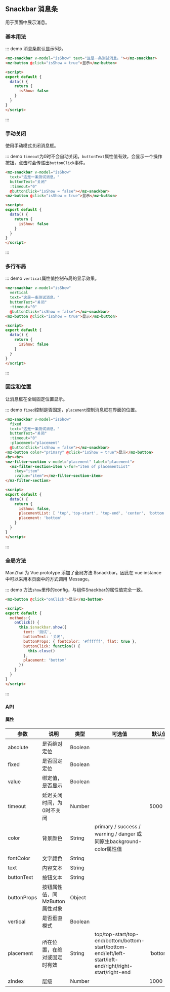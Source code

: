 ## Snackbar 消息条

用于页面中展示消息。

### 基本用法
::: demo 消息条默认显示5秒。
```html
<mz-snackbar v-model="isShow" text="这是一条测试消息。"></mz-snackbar>
<mz-button @click="isShow = true">显示</mz-button>

<script>
export default {
  data() {
    return {
      isShow: false
    }
  }
}
</script>
```
:::


### 手动关闭

使用手动模式关闭消息框。

::: demo `timeout`为0时不会自动关闭。`buttonText`属性值有效，会显示一个操作按钮，点击时会传递出`buttonClick`事件。
```html
<mz-snackbar v-model="isShow"
  text="这是一条测试消息。"
  buttonText="关闭"
  :timeout="0"
  @buttonClick="isShow = false"></mz-snackbar>
<mz-button @click="isShow = true">显示</mz-button>

<script>
export default {
  data() {
    return {
      isShow: false
    }
  }
}
</script>
```
:::

### 多行布局
::: demo `vertical`属性值控制布局的显示效果。
```html
<mz-snackbar v-model="isShow"
  vertical
  text="这是一条测试消息。"
  buttonText="关闭"
  :timeout="0"
  @buttonClick="isShow = false"></mz-snackbar>
<mz-button @click="isShow = true">显示</mz-button>

<script>
export default {
  data() {
    return {
      isShow: false
    }
  }
}
</script>
```
:::

### 固定和位置

让消息框在全局固定位置显示。

::: demo `fixed`控制是否固定，`placement`控制消息框在界面的位置。
```html
<mz-snackbar v-model="isShow"
  fixed
  text="这是一条测试消息。"
  buttonText="关闭"
  :timeout="0"
  :placement="placement"
  @buttonClick="isShow = false"></mz-snackbar>
<mz-button color="primary" @click="isShow = true">显示</mz-button>
<br><br>
<mz-filter-section v-model="placement" label="placement">
  <mz-filter-section-item v-for="item of placementList"
    :key="item"
    :value="item"></mz-filter-section-item>
</mz-filter-section>

<script>
export default {
  data() {
    return {
      isShow: false,
      placementList: [ 'top','top-start', 'top-end', 'center', 'bottom', 'bottom-start',  'bottom-end' ],
      placement: 'bottom'
    }
  }
}
</script>
```
:::

### 全局方法

ManZhai 为 Vue.prototype 添加了全局方法 $snackbar。因此在 vue instance 中可以采用本页面中的方式调用 Message。

::: demo 方法`show`里传的config，与组件Snackbar的属性值完全一致。
```html
<mz-button @click="onClick">显示</mz-button>

<script>
export default {
  methods:{
    onClick() {
      this.$snackbar.show({
        text: '测试',
        buttonText: '关闭',
        buttonProps: { fontColor: '#ffffff', flat: true },
        buttonClick: function() {
          this.close()
        },
        placement: 'bottom'
      })
    }    
  }
}
</script>
```
:::

### API

#### 属性
| 参数 | 说明 | 类型 | 可选值 |默认值|
| --- | --- | --- | --- | --- |
|absolute|是否绝对定位|Boolean|||
|fixed|是否固定定位|Boolean|||
|value|绑定值，是否显示|Boolean|||
|timeout|延迟关闭时间，为0时不关闭|Number||5000|
|color|背景颜色|String|primary / success / warning / danger 或同原生background-color属性值||
|fontColor|文字颜色|String|||
|text|内容文本|String|||
|buttonText|按钮文本|String|||
|buttonProps|按钮属性值，同MzButton属性对象|Object|||
|vertical|是否垂直模式|Boolean|||
|placement|所在位置，在绝对或固定时有效|String|top/top-start/top-end/bottom/bottom-start/bottom-end/left/left-start/left-end/right/right-start/right-end|'bottom'|
|zIndex|层级|Number||1000|